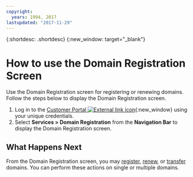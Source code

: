 ```yaml
---
copyright:
  years: 1994, 2017
lastupdated: "2017-11-29"
---
```


{:shortdesc: .shortdesc}
{:new_window: target="_blank"}

# How to use the Domain Registration Screen

Use the Domain Registration screen for registering or renewing domains. Follow the steps below to display the Domain Registration screen.

1. Log in to the [Customer Portal ![External link icon](../../icons/launch-glyph.svg "External link icon")](https://control.softlayer.com/){:new_window} using your unique credentials.
2. Select **Services > Domain Registration** from the **Navigation Bar** to display the Domain Registration screen.

## What Happens Next

From the Domain Registration screen, you may [register](register-new-domain.html), [renew](renew-existing-domain.html), or [transfer](transfer-existing-domain.html) domains. You can perform these actions on single or multiple domains.
